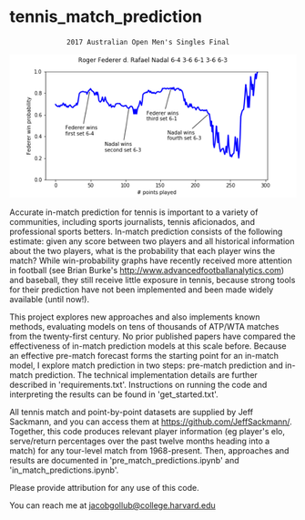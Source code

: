 # tennis_match_prediction

                  2017 Australian Open Men's Singles Final
![alt text](samples/federer_nadal_ao_17.png)

Accurate in-match prediction for tennis is important to a variety of communities, including sports journalists, tennis aficionados, and professional sports betters. In-match prediction consists of the following estimate:  given any score between two players and all historical information about the two players, what is the probability that each player wins the match? While win-probability graphs have recently received more attention in football (see Brian Burke's http://www.advancedfootballanalytics.com) and baseball, they still receive little exposure in tennis, because strong tools for their prediction have not been implemented and been made widely available (until now!).

This project explores new approaches and also implements known methods, evaluating models on tens of thousands of ATP/WTA matches from the twenty-first century. No prior published papers have compared the effectiveness of in-match prediction models at this scale before. Because an effective pre-match forecast forms the starting point for an in-match model, I explore match prediction in two steps: pre-match prediction and in-match prediction.  The technical implementation details are further described in 'requirements.txt'.  Instructions on running the code and interpreting the results can be found in 'get_started.txt'.

All tennis match and point-by-point datasets are supplied by Jeff Sackmann, and you can access them at https://github.com/JeffSackmann/. Together, this code produces relevant player information (eg player's elo, serve/return percentages over the past twelve months heading into a match) for any tour-level match from 1968-present. Then, approaches and results are documented in 'pre_match_predictions.ipynb' and 'in_match_predictions.ipynb'.

Please provide attribution for any use of this code.

You can reach me at jacobgollub@college.harvard.edu